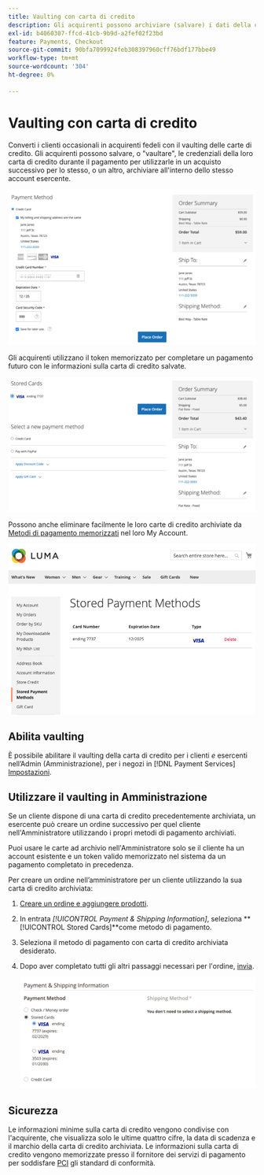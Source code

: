 ```yaml
---
title: Vaulting con carta di credito
description: Gli acquirenti possono archiviare (salvare) i dati della carta di credito per acquisti futuri.
exl-id: b4060307-ffcd-41cb-9b9d-a2fef02f23bd
feature: Payments, Checkout
source-git-commit: 90bfa7099924feb308397960cff76bdf177bbe49
workflow-type: tm+mt
source-wordcount: '304'
ht-degree: 0%

---
```


# Vaulting con carta di credito

Converti i clienti occasionali in acquirenti fedeli con il vaulting delle carte di credito. Gli acquirenti possono salvare, o &quot;vaultare&quot;, le credenziali della loro carta di credito durante il pagamento per utilizzarle in un acquisto successivo per lo stesso, o un altro, archiviare all&#39;interno dello stesso account esercente.

![Effettua il vaulting della carta di credito per un uso successivo](assets/save-card-for-later.png)

Gli acquirenti utilizzano il token memorizzato per completare un pagamento futuro con le informazioni sulla carta di credito salvate.

![Usa credenziali memorizzate per acquisti futuri](assets/use-stored-card.png)

Possono anche eliminare facilmente le loro carte di credito archiviate da [Metodi di pagamento memorizzati](https://docs.magento.com/user-guide/customers/account-dashboard-stored-payment-methods.html) nel loro My Account.

![Metodi di pagamento memorizzati nel mio account](assets/stored-payment-methods.png)

## Abilita vaulting

È possibile abilitare il vaulting della carta di credito per i clienti _e_ esercenti nell’Admin (Amministrazione), per i negozi in [!DNL Payment Services] [Impostazioni](settings.md#card-vaulting).

## Utilizzare il vaulting in Amministrazione

Se un cliente dispone di una carta di credito precedentemente archiviata, un esercente può creare un ordine successivo per quel cliente nell&#39;Amministratore utilizzando i propri metodi di pagamento archiviati.

Puoi usare le carte ad archivio nell&#39;Amministratore solo se il cliente ha un account esistente e un token valido memorizzato nel sistema da un pagamento completato in precedenza.

Per creare un ordine nell’amministratore per un cliente utilizzando la sua carta di credito archiviata:

1. [Creare un ordine e aggiungere prodotti](https://experienceleague.adobe.com/docs/commerce-admin/stores-sales/point-of-purchase/assist/customer-account-create-order.html).
1. In entrata _[!UICONTROL Payment & Shipping Information]_, seleziona **[!UICONTROL Stored Cards]**come metodo di pagamento.
1. Seleziona il metodo di pagamento con carta di credito archiviata desiderato.
1. Dopo aver completato tutti gli altri passaggi necessari per l&#39;ordine, [invia](https://experienceleague.adobe.com/docs/commerce-admin/stores-sales/point-of-purchase/assist/customer-account-create-order.html?lang=en#step-3%3A-submit-the-order).

   ![Utilizza carta di credito in vaulting in Amministratore per cliente](assets/admin-vaultedcard.png)

## Sicurezza

Le informazioni minime sulla carta di credito vengono condivise con l&#39;acquirente, che visualizza solo le ultime quattro cifre, la data di scadenza e il marchio della carta di credito archiviata. Le informazioni sulla carta di credito vengono memorizzate presso il fornitore dei servizi di pagamento per soddisfare [PCI](security.md#PCI-compliance) gli standard di conformità.
